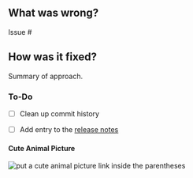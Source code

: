 ## What was wrong?

Issue #

## How was it fixed?

Summary of approach.

### To-Do

[//]: # (Stay ahead of things, add list items here!)
- [ ] Clean up commit history

[//]: # (For important changes that should go into the release notes please add a newsfragment file as explained here: https://github.com/ethereum/upnp-port-forward/blob/master/newsfragments/README.md)

[//]: # (See: https://upnp-port-forward.readthedocs.io/en/latest/contributing.html#pull-requests)
- [ ] Add entry to the [release notes](https://github.com/ethereum/upnp-port-forward/blob/master/newsfragments/README.md)

#### Cute Animal Picture

![put a cute animal picture link inside the parentheses]()
